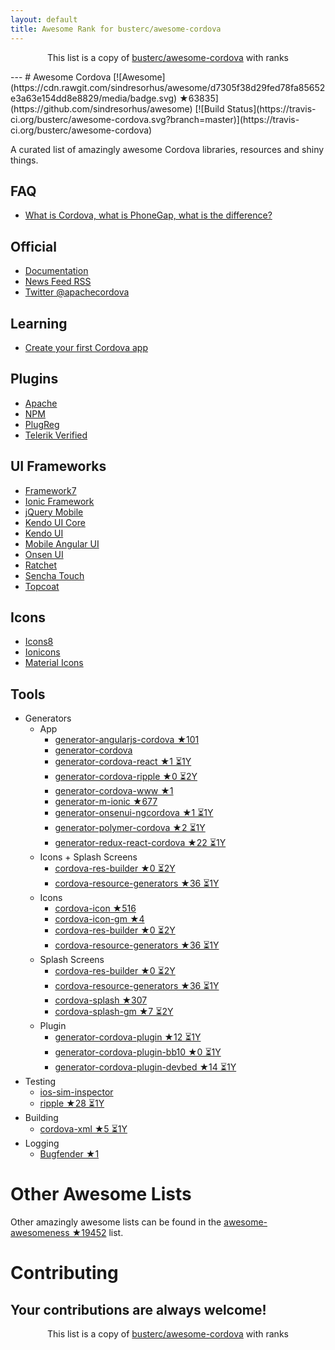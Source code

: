```yaml
---
layout: default
title: Awesome Rank for busterc/awesome-cordova
---
```


<p align="center">
	This list is a copy of <a href="https://github.com/busterc/awesome-cordova">busterc/awesome-cordova</a> with ranks
</p>
---
# Awesome Cordova [![Awesome](https://cdn.rawgit.com/sindresorhus/awesome/d7305f38d29fed78fa85652e3a63e154dd8e8829/media/badge.svg) ★63835](https://github.com/sindresorhus/awesome) [![Build Status](https://travis-ci.org/busterc/awesome-cordova.svg?branch=master)](https://travis-ci.org/busterc/awesome-cordova)

A curated list of amazingly awesome Cordova libraries, resources and shiny things.

## FAQ
- [What is Cordova, what is PhoneGap, what is the difference?](http://blog.ionic.io/what-is-cordova-phonegap/)

## Official
- [Documentation](https://cordova.apache.org/docs/en/latest/)
- [News Feed RSS](https://cordova.apache.org/feed.xml)
- [Twitter @apachecordova](https://twitter.com/apachecordova)

## Learning
- [Create your first Cordova app](https://cordova.apache.org/docs/en/latest/guide/cli/index.html)

## Plugins
- [Apache](http://cordova.apache.org/plugins/)
- [NPM](https://www.npmjs.com/search?q=cordova-plugin)
- [PlugReg](http://www.plugreg.com/)
- [Telerik Verified](http://plugins.telerik.com/cordova)

## UI Frameworks
- [Framework7](http://framework7.io)
- [Ionic Framework](http://ionicframework.com/)
- [jQuery Mobile](http://jquerymobile.com/)
- [Kendo UI Core](http://www.telerik.com/kendo-ui/open-source-core)
- [Kendo UI](http://www.telerik.com/kendo-ui)
- [Mobile Angular UI](http://mobileangularui.com/)
- [Onsen UI](https://onsen.io/)
- [Ratchet](http://goratchet.com/)
- [Sencha Touch](https://www.sencha.com/products/touch/)
- [Topcoat](http://topcoat.io/)

## Icons
- [Icons8](https://icons8.com/)
- [Ionicons](http://ionicons.com/)
- [Material Icons](https://material.io/icons/)

## Tools
  - Generators
    - App
      - [generator-angularjs-cordova ★101](https://github.com/keshavos/generator-angularjs-cordova)
      - [generator-cordova](https://github.com/dangeross/generator-cordova)
      - [generator-cordova-react ★1 ⏳1Y](https://github.com/jackong/generator-cordova-react)
      - [generator-cordova-ripple ★0 ⏳2Y](https://github.com/keunlee/generator-cordova-ripple)
      - [generator-cordova-www ★1](https://github.com/busterc/generator-cordova-www)
      - [generator-m-ionic ★677](https://github.com/mwaylabs/generator-m-ionic)
      - [generator-onsenui-ngcordova ★1 ⏳1Y](https://github.com/healthonnet/generator-onsenui-ngcordova)
      - [generator-polymer-cordova ★2 ⏳1Y](https://github.com/emoriarty/generator-polymer-cordova)
      - [generator-redux-react-cordova ★22 ⏳1Y](https://github.com/zmeecer/generator-redux-react-cordova)
    - Icons + Splash Screens
      - [cordova-res-builder ★0 ⏳2Y](https://github.com/mettbox/cordova-res-builder)
      - [cordova-resource-generators ★36 ⏳1Y](https://github.com/busterc/cordova-resource-generators)
    - Icons
      - [cordova-icon ★516](https://github.com/AlexDisler/cordova-icon)
      - [cordova-icon-gm ★4](https://github.com/disusered/cordova-icon-gm)
      - [cordova-res-builder ★0 ⏳2Y](https://github.com/mettbox/cordova-res-builder)
      - [cordova-resource-generators ★36 ⏳1Y](https://github.com/busterc/cordova-resource-generators)
    - Splash Screens
      - [cordova-res-builder ★0 ⏳2Y](https://github.com/mettbox/cordova-res-builder)
      - [cordova-resource-generators ★36 ⏳1Y](https://github.com/busterc/cordova-resource-generators)
      - [cordova-splash ★307](https://github.com/AlexDisler/cordova-splash)
      - [cordova-splash-gm ★7 ⏳2Y](https://github.com/disusered/cordova-splash-gm)
    - Plugin
      - [generator-cordova-plugin ★12 ⏳1Y](https://github.com/lholmquist/generator-cordova-plugin)
      - [generator-cordova-plugin-bb10 ★0 ⏳1Y](https://github.com/blackberry/generator-cordova-plugin-bb10)
      - [generator-cordova-plugin-devbed ★14 ⏳1Y](https://github.com/sony/generator-cordova-plugin-devbed)
  - Testing
    - [ios-sim-inspector](https://github.com/busterc/profiles/blob/master/osx/sources/ios-sim-inspector)
    - [ripple ★28 ⏳1Y](https://github.com/ripple-emulator/ripple)
  - Building
    - [cordova-xml ★5 ⏳1Y](https://github.com/mifi/cordova-xml)
  - Logging
    - [Bugfender ★1](https://github.com/bugfender/cordova-plugin-bugfender)

# Other Awesome Lists
Other amazingly awesome lists can be found in the [awesome-awesomeness ★19452](https://github.com/bayandin/awesome-awesomeness) list.

# Contributing
Your contributions are always welcome!
---
<p align="center">
	This list is a copy of <a href="https://github.com/busterc/awesome-cordova">busterc/awesome-cordova</a> with ranks
</p>
